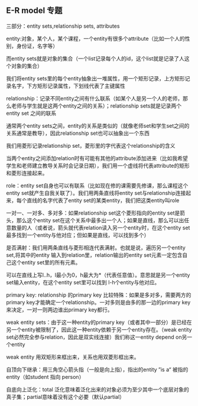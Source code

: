 ## E-R model 专题

三部分：entity sets,relationship sets, attributes

entity:对象，某个人，某个课程，一个entity有很多个attribute（比如一个人的性别，身份证，名字等）

而entity sets就是对象的集合（一个list记录每个人的id，这个list就是记录了人这个对象的集合）

我们将entity sets里的每个entity抽象出一堆属性，用一个矩形记录，上方矩形记录名字，下方矩形记录属性，下划线代表了主键属性

relationship：记录不同entity之间有什么联系（如某个人是另一个人的老师，那么老师与学生就是这两个entity之间的关系）；relationship sets就是记录两个entity set 之间的联系

通常两个entity sets之间，entity的关系是类似的（就像老师set和学生set之间的关系通常是教导），因此relationship set也可以抽象出一个东西

我们用菱形记录relationship set，菱形里的字代表这个relationship的含义

当两个entity之间添加relation时有可能有其他的attribute添加进来（比如我希望学生和老师建立教导关系时会记录日期），我们用一个虚线将代表attribute的矩形和菱形连接起来。

role：entity set自身也可以有联系（比如现在修的课需要先修课，那么课程这个entity set就产生自我关联了）。我们用两条直线将entity set与relationship连接起来，每个直线的名字代表了entity set的某类entity，我们把这类entity叫role

一对一、一对多、多对多：如果relationship set这个菱形指向的entity set是箭头，那么这个entity set在这个关系中最多出一个人；如果是直线，那么可以出任意数量的人（或者说，箭头就代表relation读入另一个entity时，在这个entity set最多找到一个entity与他对应；但如果是直线，可以找到多个）

是否满射：我们用两条直线与菱形相连代表满射。也就是说，遍历另一个entity set,将其中的entity 输入到relation里，relation输出的entity set元素一定包含自己这个entity set里的所有元素。

可以在直线上写l..h，l最小为0，h最大为*（代表任意值）。意思就是另一个entity set输入entity，在这个entity set里可以找到 l-h个entity与他对应。

primary key: relationship 的primary key 比较特殊：如果是多对多，需要两方的primary key才能确定一个relationship。一对多则是由多的那一边的primary key来决定，一对一则两边谁出primary key都行。

weak entity sets：由于这一种entity的primary key（或者其中一部分）是已经在另一个entity被限制了，因此这一种entity依赖于另一个entity存在。（weak entity set必然完全参与relation，因此是双实线连接）我们称这一entity depend on另一个entity

weak entity 用双矩形来框出来，关系也用双菱形框出来。



自顶向下继承：用三角空心箭头指（一般是向上指），指出的entity ”is a“ 被指的entity（如student 指向 person）

自底向上泛化：total 泛化意味着泛化出来的对象必须为至少其中一个底层对象的真子集；partial意味着没有这个必要（默认partial）